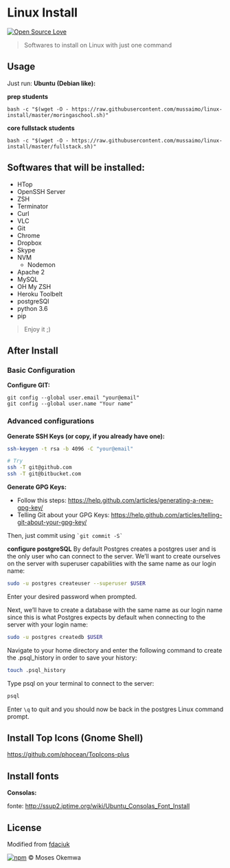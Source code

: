# Linux Install   
[![Open Source Love](https://badges.frapsoft.com/os/v2/open-source-200x33.png?v=103)](https://github.com/ellerbrock/open-source-badge/) 

> Softwares to install on Linux with just one command

## Usage

Just run:
**Ubuntu (Debian like):**

**prep students**
```console
bash -c "$(wget -O - https://raw.githubusercontent.com/mussaimo/linux-install/master/moringaschool.sh)"
```

**core fullstack students**
```console
bash -c "$(wget -O - https://raw.githubusercontent.com/mussaimo/linux-install/master/fullstack.sh)"
```
## Softwares that will be installed:

- HTop
- OpenSSH Server
- ZSH
- Terminator
- Curl
- VLC
- Git
- Chrome
- Dropbox
- Skype
- NVM
  - Nodemon
- Apache 2
- MySQL
- OH My ZSH
- Heroku Toolbelt
- postgreSQl
- python 3.6
- pip

> Enjoy it ;)

## After Install
### Basic Configuration
**Configure GIT:**

```console
git config --global user.email "your@email"
git config --global user.name "Your name"
```


### Advanced configurations
**Generate SSH Keys (or copy, if you already have one):**

```sh
ssh-keygen -t rsa -b 4096 -C "your@email"

# Try
ssh -T git@github.com
ssh -T git@bitbucket.com
```


**Generate GPG Keys:**

- Follow this steps: https://help.github.com/articles/generating-a-new-gpg-key/
- Telling Git about your GPG Keys: https://help.github.com/articles/telling-git-about-your-gpg-key/

Then, just commit using ``` `git commit -S` ```


**configure postgreSQL**
By default Postgres creates a postgres user and is the only user who can connect to the server. We’ll want to create ourselves on the server with superuser capabilities with the same name as our login name:

```sh
sudo -u postgres createuser --superuser $USER
```

Enter your desired password when prompted.

Next, we’ll have to create a database with the same name as our login name since this is what Postgres expects by default when connecting to the server with your login name:

```sh
sudo -u postgres createdb $USER
```

Navigate to your home directory and enter the following command to create the .psql_history in order to save your history:

```sh
touch .psql_history
```

Type psql on your terminal to connect to the server:
```sh
psql
```

Enter ```\q``` to quit and you should now be back in the postgres Linux command prompt.

## Install Top Icons (Gnome Shell)

https://github.com/phocean/TopIcons-plus

## Install fonts

**Consolas:**

fonte: http://ssup2.iptime.org/wiki/Ubuntu_Consolas_Font_Install

## License
Modified from [fdaciuk](https://github.com/fdaciuk/install-linux)

[![npm](https://img.shields.io/npm/l/express.svg?maxAge=2592000)](https://github.com/mussaimo/licenses/blob/master/LICENSE) © Moses Okemwa
